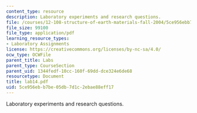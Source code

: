 ```yaml
---
content_type: resource
description: Laboratory experiments and research questions.
file: /courses/12-108-structure-of-earth-materials-fall-2004/5ce956ebb7be05db7d1c2ebae88eff17_lab14.pdf
file_size: 99100
file_type: application/pdf
learning_resource_types:
- Laboratory Assignments
license: https://creativecommons.org/licenses/by-nc-sa/4.0/
ocw_type: OCWFile
parent_title: Labs
parent_type: CourseSection
parent_uid: 1344fedf-10cc-160f-69dd-dce324e6de68
resourcetype: Document
title: lab14.pdf
uid: 5ce956eb-b7be-05db-7d1c-2ebae88eff17
---
```

Laboratory experiments and research questions.